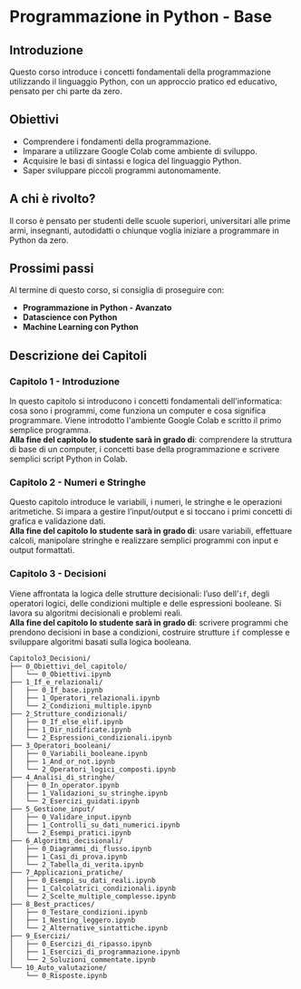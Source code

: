 # Programmazione in Python - Base

## Introduzione
Questo corso introduce i concetti fondamentali della programmazione utilizzando il linguaggio Python, con un approccio pratico ed educativo, pensato per chi parte da zero.

## Obiettivi
- Comprendere i fondamenti della programmazione.
- Imparare a utilizzare Google Colab come ambiente di sviluppo.
- Acquisire le basi di sintassi e logica del linguaggio Python.
- Saper sviluppare piccoli programmi autonomamente.

## A chi è rivolto?
Il corso è pensato per studenti delle scuole superiori, universitari alle prime armi, insegnanti, autodidatti o chiunque voglia iniziare a programmare in Python da zero.

## Prossimi passi
Al termine di questo corso, si consiglia di proseguire con:
- **Programmazione in Python - Avanzato**
- **Datascience con Python**
- **Machine Learning con Python**

## Descrizione dei Capitoli

### Capitolo 1 - Introduzione
In questo capitolo si introducono i concetti fondamentali dell'informatica: cosa sono i programmi, come funziona un computer e cosa significa programmare. Viene introdotto l'ambiente Google Colab e scritto il primo semplice programma.  
**Alla fine del capitolo lo studente sarà in grado di**: comprendere la struttura di base di un computer, i concetti base della programmazione e scrivere semplici script Python in Colab.

### Capitolo 2 - Numeri e Stringhe
Questo capitolo introduce le variabili, i numeri, le stringhe e le operazioni aritmetiche. Si impara a gestire l’input/output e si toccano i primi concetti di grafica e validazione dati.  
**Alla fine del capitolo lo studente sarà in grado di**: usare variabili, effettuare calcoli, manipolare stringhe e realizzare semplici programmi con input e output formattati.

### Capitolo 3 - Decisioni
Viene affrontata la logica delle strutture decisionali: l’uso dell’`if`, degli operatori logici, delle condizioni multiple e delle espressioni booleane. Si lavora su algoritmi decisionali e problemi reali.  
**Alla fine del capitolo lo studente sarà in grado di**: scrivere programmi che prendono decisioni in base a condizioni, costruire strutture `if` complesse e sviluppare algoritmi basati sulla logica booleana.

```
Capitolo3_Decisioni/
├── 0_Obiettivi_del_capitolo/
│   └── 0_Obiettivi.ipynb
├── 1_If_e_relazionali/
│   ├── 0_If_base.ipynb
│   ├── 1_Operatori_relazionali.ipynb
│   └── 2_Condizioni_multiple.ipynb
├── 2_Strutture_condizionali/
│   ├── 0_If_else_elif.ipynb
│   ├── 1_Dir_nidificate.ipynb
│   └── 2_Espressioni_condizionali.ipynb
├── 3_Operatori_booleani/
│   ├── 0_Variabili_booleane.ipynb
│   ├── 1_And_or_not.ipynb
│   └── 2_Operatori_logici_composti.ipynb
├── 4_Analisi_di_stringhe/
│   ├── 0_In_operator.ipynb
│   ├── 1_Validazioni_su_stringhe.ipynb
│   └── 2_Esercizi_guidati.ipynb
├── 5_Gestione_input/
│   ├── 0_Validare_input.ipynb
│   ├── 1_Controlli_su_dati_numerici.ipynb
│   └── 2_Esempi_pratici.ipynb
├── 6_Algoritmi_decisionali/
│   ├── 0_Diagrammi_di_flusso.ipynb
│   ├── 1_Casi_di_prova.ipynb
│   └── 2_Tabella_di_verita.ipynb
├── 7_Applicazioni_pratiche/
│   ├── 0_Esempi_su_dati_reali.ipynb
│   ├── 1_Calcolatrici_condizionali.ipynb
│   └── 2_Scelte_multiple_complesse.ipynb
├── 8_Best_practices/
│   ├── 0_Testare_condizioni.ipynb
│   ├── 1_Nesting_leggero.ipynb
│   └── 2_Alternative_sintattiche.ipynb
├── 9_Esercizi/
│   ├── 0_Esercizi_di_ripasso.ipynb
│   ├── 1_Esercizi_di_programmazione.ipynb
│   └── 2_Soluzioni_commentate.ipynb
└── 10_Auto_valutazione/
    └── 0_Risposte.ipynb
```
